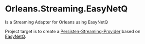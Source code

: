 # Orleans.Streaming.EasyNetQ
Is a Streaming Adapter for Orleans using EasyNetQ

Project target is to create a 
[Persisten-Streaming-Provider](https://learn.microsoft.com/en-us/dotnet/orleans/implementation/streams-implementation/) based on
[EasyNetQ](https://github.com/EasyNetQ/EasyNetQ).

